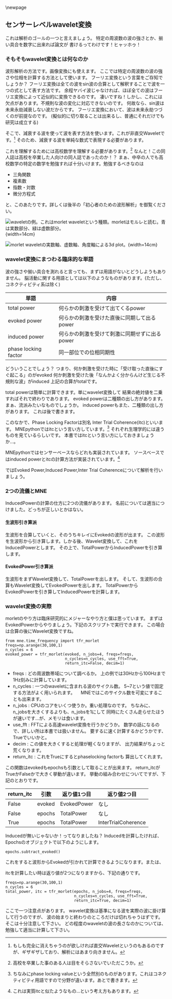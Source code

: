 
\newpage
## センサーレベルwavelet変換

これは解析のゴールの一つと言えましょう。
特定の周波数の波の強さとか、揃い具合を数字に出来れば論文が
書けるってわけです！ヒャッホゥ！

### そもそもwavelet変換とは何なのか

波形解析の方法です。画像変換にも使えます。
ここでは特定の周波数の波の強さや位相を計算する方法として使います。
フーリエ変換という言葉をご存知でしょうか？
フーリエ変換は全ての波をsin波の合算として解釈することで波を一つの式として表す方法です。
余程ヤバイ波じゃなければ、ほぼ全ての波はフーリエ変換によって近似的に変換できるのです。
凄いですね！しかし、これには欠点があります。不規則な波の変化に対応できないのです。
何故なら、sin波は未来永劫減衰しない波だからです。
フーリエ変換において、波は未来永劫つづくのが前提なのです。
(擬似的に切り取ることは出来るし、普通にそれだけでも研究は成立する)

そこで、減衰する波を使って波を表す方法を使います。これが非直交Waveletです。[^ortho]
そのため、減衰する波を単純な数式で表現する必要があります。

[^ortho]:もしも完全に消えちゃうのが欲しければ直交Waveletというのもあるのですが、ギザギザしており、解析にはあまり向きません。

これを理解するためには高校数学を理解する必要があります。[^kousotsu]
なんと！この同人誌は高校を卒業した人向けの同人誌であったのか！？
まぁ、中卒の人でも高校数学の特定の数学を勉強すれば十分いけます。勉強するべきなのは

- 三角関数
- 複素数
- 指数・対数
- 微分方程式

と、このあたりです。詳しくは後半の「初心者のための波形解析」を御覧ください。

[^kousotsu]: 高校を卒業した事のある人は目をそらさないでいただこうか。

![waveletの例。これはmorlet waveletという種類。morletはモルレと読む。青は実数部分、緑は虚数部分。](img/wavelet_base.png){width=14cm}

![morlet waveletの実数軸、虚数軸、角度軸による3d plot。](img/3d_wavelet_base.png){width=14cm}


### wavelet変換にまつわる臨床的な単語

波の強さや揃い具合を測れると言っても、まずは用語がないとどうしようもありません。
脳活動に関する用語としては以下のようなものがあります。(ただし、コネクティビティ系は除く)

| 単語                 | 内容                                          |
|----------------------|-----------------------------------------------|
| total power          | 何らかの刺激を受けて出てくるpower             |
| evoked power         | 何らかの刺激を受けた直後に同期して出るpower   |
| induced power        | 何らかの刺激を受けて刺激に同期せずに出るpower |
| phase locking factor | 同一部位での位相同期性                        |

どういうことでしょう？
つまり、何か刺激を受けた時に「受け取った直後にすぐ起こる」のがevoked
何か刺激を受けた後「なんかよく分からんけど生じる不規則な波」がinduced
上記の合算がtotalです。

total powerは簡単に計算できます。単にwavelet変換して
結果の絶対値を二乗すればそれで終わりであります。
evoked powerは二種類の出し方があります。まぁ、流派みたいなものでしょうか。
induced powerもまた、二種類の出し方があります。
これは後で書きます。

このなかで、Phase Locking Factorは別名 Inter Trial Coherence(itc)といいます。
MNEpythonではitcという言い方しています。[^plv]
それぞれ生理学的には違うものを見ているらしいです。
本書ではitcという言い方にしておきましょうか…。

MNEpythonではセンサーベースならどれも実装されています。
ソースベースではinduced powerとitcの計算方法が実装されています。[^evoked_power]

ではEvoked Power,Induced Power,Inter Trial Coherenceについて解析を行いましょう。

[^plv]: ちなみにphase locking valueという全然別のものがあります。これはコネクティビティ用語ですので分野が違います。あとで書きます。
[^evoked_power]: これは実質itcと似たようなもの…という考え方もあります。

### 2つの流儀とMNE
InducedPowerの計算の仕方に2つの流儀があります。
名前については適当につけました。どっちが正しいとかはない。

#### 生波形引き算派
生波形を合算していくと、そのうちキレイにEvokedの波形が出ます。
この波形を生波形から引き算します。しかる後、Wavelet変換して、これをInducedPowerとします。
その上で、TotalPowerからInducedPowerを引き算します。

#### EvokedPower引き算派
生波形をまずWavelet変換して、TotalPowerを出します。
そして、生波形の合算もWavelet変換してEvokedPowerを出します。
TotalPowerからEvokedPowerを引き算してInducedPowerを計算します。

### wavelet変換の実際

morletのやり方は臨床研究的にメジャーなやり方と僕は思っています。
まずはEvokedPowerからやりましょう。下記のスクリプトで実行できます。
この場合は合算の後にWavelet変換ですね。

```{frame=single}
from mne.time_frequency import tfr_morlet
freqs=np.arange(30,100,1)
n_cycles = 6
evoked_power = tfr_morlet(evoked, n_jobs=4, freqs=freqs,
                          n_cycles=n_cycles, use_fft=True,
                          return_itc=False, decim=1)
```

- freqs : どの周波数帯域について調べるか。
 上の例では30Hzから100Hzまで1Hz刻みに計算しています。
- n_cycles : 一つのwaveletに含まれる波のサイクル数。
 5~7という値で固定する方法がよく用いられます。
　MNEではこのサイクル数を可変にすることも出来ます。
- n_jobs : CPUのコアをいくつ使うか。重い処理なのです。
 ちなみに、n_jobsを大きくするよりも、n_jobsを1にして
 同時にたくさん走らせたほうが速いです…が、メモリは食います。
- use_fft : FFTによる高速wavelet変換を行うかどうか。
 数学の話になるので、詳しい所は本書では扱いません。
 要するに速く計算するかどうかです、Trueでいいかと。
- decim : この値を大きくすると処理が軽くなりますが、
 出力結果がちょっと荒くなります。
- return_itc : これをTrueにするとphaselocking factorも
 算出してくれます。

この関数はevokedもepochsも引数として取ることが出来ます。
return_itcがTrueかFalseかで大きく挙動が違います。
挙動の組み合わせについてですが、下記のとおりです。

| return_itc | 引数   | 返り値1つ目 | 返り値2つ目         |
|------------|--------|-------------|---------------------|
| False      | evoked | EvokedPower | なし                |
| False      | epochs | TotalPower  | なし                |
| True       | epochs | TotalPower  | InterTrialCoherence |

Inducedが無いじゃないか！ってなりましたね？
Inducedを計算したければ、Epochsのオブジェクトで以下のようにします。

```{frame=single}
epochs.subtract_evoked()
```

これをすると波形からEvokedが引かれて計算できるようになります。または、

itcを計算したい時は返り値が2つになりますから、下記の通りです。

```{frame=single}
freqs=np.arange(30,100,1)
n_cycles = 6
total_power, itc = tfr_morlet(epochs, n_jobs=4, freqs=freqs,
                              n_cycles=n_cycles, use_fft=True,
                              return_itc=True, decim=1)
```

ここで一つ注意点があります。
wavelet変換は基準になる波を実際の波に掛け算して行うのですが、
波の始まりと終わりのところだけは切れちゃうはずです。そこは十分注意して下さい。
どの程度のwaveletの波の長さなのかについては、勉強して適当に計算して下さい。
